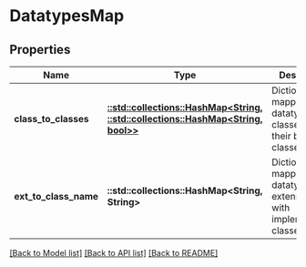 # DatatypesMap

## Properties

Name | Type | Description | Notes
------------ | ------------- | ------------- | -------------
**class_to_classes** | [**::std::collections::HashMap<String, ::std::collections::HashMap<String, bool>>**](map.md) | Dictionary mapping datatype's classes with their base classes | 
**ext_to_class_name** | **::std::collections::HashMap<String, String>** | Dictionary mapping datatype's extensions with implementation classes | 

[[Back to Model list]](../README.md#documentation-for-models) [[Back to API list]](../README.md#documentation-for-api-endpoints) [[Back to README]](../README.md)


